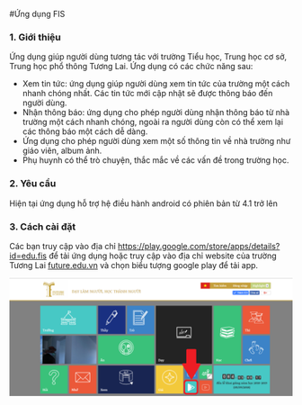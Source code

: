 #Ứng dụng FIS
<h3>1. Giới thiệu</h3>
<p>
Ứng dụng giúp người dùng tương tác với trường Tiểu học, Trung học cơ sở, Trung học phổ thông Tương Lai. Ứng dụng có các chức năng sau:
<ul>
	<li>Xem tin tức: ứng dụng giúp người dùng xem tin tức của trường một cách nhanh chóng nhất. Các tin tức mới cập nhật sẽ được thông báo đến người dùng.</li>
	<li>Nhận thông báo: ứng dụng cho phép người dùng nhận thông báo từ nhà trường một cách nhanh chóng, ngoài ra người dùng còn có thể xem lại các thông báo một cách dễ dàng.</li>
	<li>Ứng dụng cho phép người dùng xem một số thông tin về nhà trường như giáo viên, album ảnh.</li>
	<li>Phụ huynh có thể trò chuyện, thắc mắc về các vấn đề trong trường học.</li>
</ul>
<h3>2. Yêu cầu</h3>
<p>Hiện tại ứng dụng hỗ trợ hệ điều hành android có phiên bản từ 4.1 trở lên</p>
<h3>3. Cách cài đặt</h3>
<p>Các bạn truy cập vào địa chỉ <a href="https://play.google.com/store/apps/details?id=edu.fis">https://play.google.com/store/apps/details?id=edu.fis</a> để tải ứng dụng hoặc truy cập vào địa chỉ website của trường Tương Lai <a href="http://future.edu.vn">future.edu.vn</a> và chọn biểu tượng google play để tải app.</p>
<img src="img.png"/>

